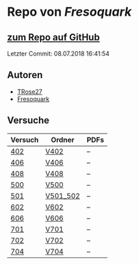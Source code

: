 # Repo von *Fresoquark*

## [zum Repo auf GitHub](https://github.com/Fresoquark/Anfaengerpraktikum)

Letzter Commit: 08.07.2018 16:41:54

## Autoren
- [TRose27](https://github.com/TRose27)
- [Fresoquark](https://github.com/Fresoquark)

## Versuche

|       Versuch       |                                     Ordner                                      |PDFs|
|---------------------|---------------------------------------------------------------------------------|----|
|[402](../versuch/402)|[V402](https://github.com/Fresoquark/Anfaengerpraktikum/tree/master/V402)        |–   |
|[406](../versuch/406)|[V406](https://github.com/Fresoquark/Anfaengerpraktikum/tree/master/V406)        |–   |
|[408](../versuch/408)|[V408](https://github.com/Fresoquark/Anfaengerpraktikum/tree/master/V408)        |–   |
|[500](../versuch/500)|[V500](https://github.com/Fresoquark/Anfaengerpraktikum/tree/master/V500)        |–   |
|[501](../versuch/501)|[V501_502](https://github.com/Fresoquark/Anfaengerpraktikum/tree/master/V501_502)|–   |
|[602](../versuch/602)|[V602](https://github.com/Fresoquark/Anfaengerpraktikum/tree/master/V602)        |–   |
|[606](../versuch/606)|[V606](https://github.com/Fresoquark/Anfaengerpraktikum/tree/master/V606)        |–   |
|[701](../versuch/701)|[V701](https://github.com/Fresoquark/Anfaengerpraktikum/tree/master/V701)        |–   |
|[702](../versuch/702)|[V702](https://github.com/Fresoquark/Anfaengerpraktikum/tree/master/V702)        |–   |
|[704](../versuch/704)|[V704](https://github.com/Fresoquark/Anfaengerpraktikum/tree/master/V704)        |–   |
